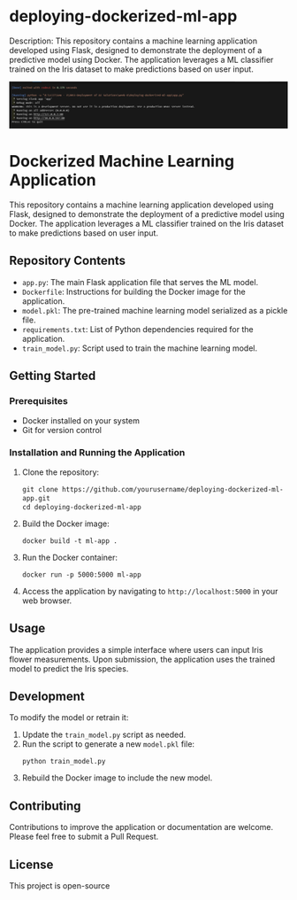 # deploying-dockerized-ml-app
Description: This repository contains a machine learning application developed using Flask, designed to demonstrate the deployment of a predictive model using Docker. The application leverages a ML classifier trained on the Iris dataset to make predictions based on user input.

![alt text](image.png)

# Dockerized Machine Learning Application

This repository contains a machine learning application developed using Flask, designed to demonstrate the deployment of a predictive model using Docker. The application leverages a ML classifier trained on the Iris dataset to make predictions based on user input.


## Repository Contents

- `app.py`: The main Flask application file that serves the ML model.
- `Dockerfile`: Instructions for building the Docker image for the application.
- `model.pkl`: The pre-trained machine learning model serialized as a pickle file.
- `requirements.txt`: List of Python dependencies required for the application.
- `train_model.py`: Script used to train the machine learning model.

## Getting Started

### Prerequisites

- Docker installed on your system
- Git for version control

### Installation and Running the Application

1. Clone the repository:
   ```
   git clone https://github.com/yourusername/deploying-dockerized-ml-app.git
   cd deploying-dockerized-ml-app
   ```

2. Build the Docker image:
   ```
   docker build -t ml-app .
   ```

3. Run the Docker container:
   ```
   docker run -p 5000:5000 ml-app
   ```

4. Access the application by navigating to `http://localhost:5000` in your web browser.

## Usage

The application provides a simple interface where users can input Iris flower measurements. Upon submission, the application uses the trained model to predict the Iris species.

## Development

To modify the model or retrain it:

1. Update the `train_model.py` script as needed.
2. Run the script to generate a new `model.pkl` file:
   ```
   python train_model.py
   ```
3. Rebuild the Docker image to include the new model.

## Contributing

Contributions to improve the application or documentation are welcome. Please feel free to submit a Pull Request.

## License

This project is open-source